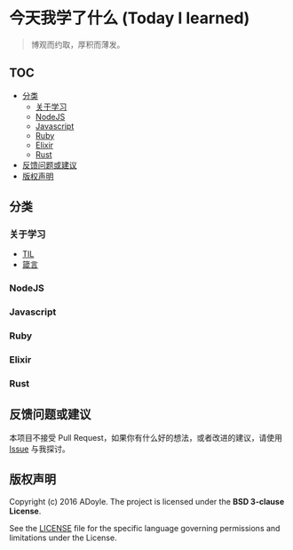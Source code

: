 # 今天我学了什么 (Today I learned)

> 博观而约取，厚积而薄发。

## TOC

<!-- MarkdownTOC -->

- [分类](#分类)
    - [关于学习](#关于学习)
    - [NodeJS](#nodejs)
    - [Javascript](#javascript)
    - [Ruby](#ruby)
    - [Elixir](#elixir)
    - [Rust](#rust)
- [反馈问题或建议](#反馈问题或建议)
- [版权声明](#版权声明)

<!-- /MarkdownTOC -->

<a name="分类"></a>
## 分类

<a name="关于学习"></a>
### 关于学习

- [TIL](learning/TIL.md)
- [箴言](learning/maxim.md)

<a name="nodejs"></a>
### NodeJS

<a name="javascript"></a>
### Javascript

<a name="ruby"></a>
### Ruby

<a name="elixir"></a>
### Elixir

<a name="rust"></a>
### Rust


<a name="反馈问题或建议"></a>
## 反馈问题或建议

本项目不接受 Pull Request，如果你有什么好的想法，或者改进的建议，请使用 [Issue][] 与我探讨。

<a name="版权声明"></a>
## 版权声明

Copyright (c) 2016 ADoyle. The project is licensed under the **BSD 3-clause License**.

See the [LICENSE][] file for the specific language governing permissions and limitations under the License.


[Issue]: https://github.com/adoyle-h/Today-I-Learned/issues
[LICENSE]: ./LICENSE
